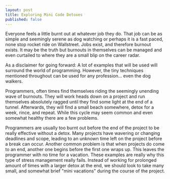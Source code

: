 ```yaml
---
layout: post
title: Exploring Mini Code Detoxes
published: false
---
```


Everyone feels a little burnt out
at whatever job they do.
That job can be as simple and seemingly serene as dog watching
or perhaps it is a fast paced, none stop rocket ride on Wallstreet.
Jobs exist, and therefore burnout exists.
It may be the truth but burnouts in themselves can be managed and
even curtailed to where they are a small blip on the career radar.

As a disclaimer for going forward:
A lot of examples that will be used will surround the world of programming.
However, the tiny techniques mentioned throughout can be used for any profession...
even the dog walkers.

Programmers, often times find themselves riding the seemingly unending wave of burnouts.
They will work heads down on a project
and run themselves absolutely ragged until they find some light at the end of a tunnel.
Afterwards, they will find a small beach somewhere,
detox for a week,
rince, and repeat.
While this cycle may seem common and even somewhat healthy there are a few problems.

Programmers are usually too burnt out before the end of the project to be really effective without a detox.
Many projects have wavering or changing deadlines and scope,
leading to an unknown time left on the project before a break can occur.
Another common problem is that when projects do come to an end,
another one begins before the first one wraps up.
This leaves the programmer with no time for a vacation.
These examples are really why this type of stress management really fails.
Instead of working for prolonged amount of times with a larger detox at the end,
we should look to take many small, and somewhat brief "mini vacations" during the course of the project.


